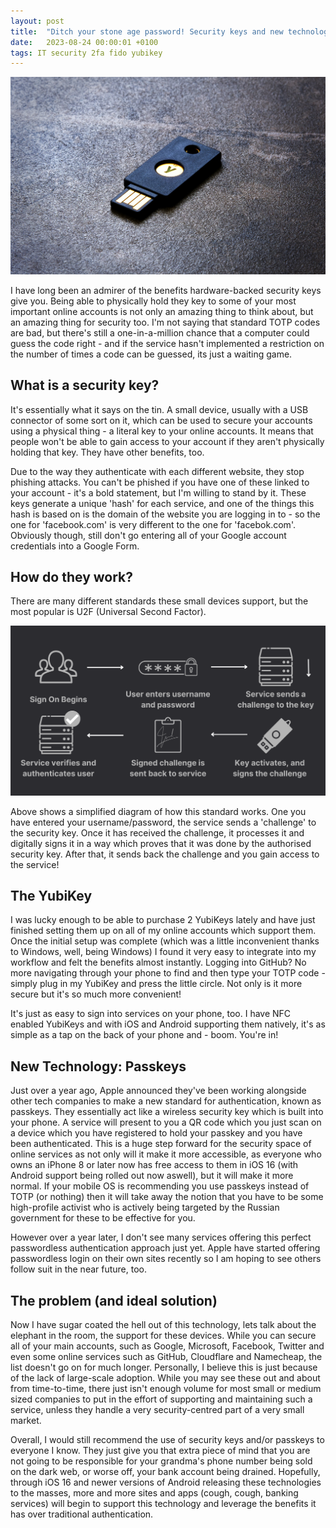 ```yaml
---
layout: post
title:  "Ditch your stone age password! Security keys and new technology"
date:   2023-08-24 00:00:01 +0100
tags: IT security 2fa fido yubikey
---
```

![Security Keys scattered over a desk](/assets/blog/Unsplash-Yubikey.jpg)

I have long been an admirer of the benefits hardware-backed security keys give you. Being able to physically hold they key to some of your most important online accounts is not only an amazing thing to think about, but an amazing thing for security too. I'm not saying that standard TOTP codes are bad, but there's still a one-in-a-million chance that a computer could guess the code right - and if the service hasn't implemented a restriction on the number of times a code can be guessed, its just a waiting game.

## What is a security key?
It's essentially what it says on the tin. A small device, usually with a USB connector of some sort on it, which can be used to secure your accounts using a physical thing - a literal key to your online accounts. It means that people won't be able to gain access to your account if they aren't physically holding that key. They have other benefits, too.

Due to the way they authenticate with each different website, they stop phishing attacks. You can't be phished if you have one of these linked to your account - it's a bold statement, but I'm willing to stand by it. These keys generate a unique 'hash' for each service, and one of the things this hash is based on is the domain of the website you are logging in to - so the one for 'facebook.com' is very different to the one for 'facebok.com'. Obviously though, still don't go entering all of your Google account credentials into a Google Form.

## How do they work?
There are many different standards these small devices support, but the most popular is U2F (Universal Second Factor).

![U2F Diagram](/assets/blog/FIDO-Diagram.png)

Above shows a simplified diagram of how this standard works. One you have entered your username/password, the service sends a 'challenge' to the security key. Once it has received the challenge, it processes it and digitally signs it in a way which proves that it was done by the authorised security key. After that, it sends back the challenge and you gain access to the service!

## The YubiKey
I was lucky enough to be able to purchase 2 YubiKeys lately and have just finished setting them up on all of my online accounts which support them. Once the initial setup was complete (which was a little inconvenient thanks to Windows, well, being Windows) I found it very easy to integrate into my workflow and felt the benefits almost instantly. Logging into GitHub? No more navigating through your phone to find and then type your TOTP code - simply plug in my YubiKey and press the little circle. Not only is it more secure but it's so much more convenient!

It's just as easy to sign into services on your phone, too. I have NFC enabled YubiKeys and with iOS and Android supporting them natively, it's as simple as a tap on the back of your phone and - boom. You're in!

## New Technology: Passkeys
Just over a year ago, Apple announced they've been working alongside other tech companies to make a new standard for authentication, known as passkeys. They essentially act like a wireless security key which is built into your phone. A service will present to you a QR code which you just scan on a device which you have registered to hold your passkey and you have been authenticated. This is a huge step forward for the security space of online services as not only will it make it more accessible, as everyone who owns an iPhone 8 or later now has free access to them in iOS 16 (with Android support being rolled out now aswell), but it will make it more normal. If your mobile OS is recommending you use passkeys instead of TOTP (or nothing) then it will take away the notion that you have to be some high-profile activist who is actively being targeted by the Russian government for these to be effective for you.

However over a year later, I don't see many services offering this perfect passwordless authentication approach just yet. Apple have started offering passwordless login on their own sites recently so I am hoping to see others follow suit in the near future, too.

## The problem (and ideal solution)
Now I have sugar coated the hell out of this technology, lets talk about the elephant in the room, the support for these devices. While you can secure all of your main accounts, such as Google, Microsoft, Facebook, Twitter and even some online services such as GitHub, Cloudflare and Namecheap, the list doesn't go on for much longer. Personally, I believe this is just because of the lack of large-scale adoption. While you may see these out and about from time-to-time, there just isn't enough volume for most small or medium sized companies to put in the effort of supporting and maintaining such a service, unless they handle a very security-centred part of a very small market.

Overall, I would still recommend the use of security keys and/or passkeys to everyone I know. They just give you that extra piece of mind that you are not going to be responsible for your grandma's phone number being sold on the dark web, or worse off, your bank account being drained. Hopefully, through iOS 16 and newer versions of Android releasing these technologies to the masses, more and more sites and apps (cough, cough, banking services) will begin to support this technology and leverage the benefits it has over traditional authentication.